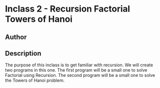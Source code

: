 # Inclass 2 - Recursion Factorial Towers of Hanoi

## Author



## Description

The purpose of this inclass is to get familiar with recursion.
We will create two programs in this one.
The first program will be a small one to solve Factorial using Recursion.
The second program will be a small one to solve the Towers of Hanoi problem.
